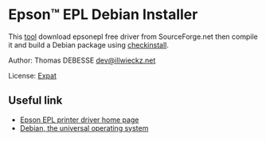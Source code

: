 Epson™ EPL Debian Installer
==========================

This [tool](build.sh) download epsonepl free driver from SourceForge.net then compile it and build a Debian package using [checkinstall](http://asic-linux.com.mx/~izto/checkinstall/).

Author: Thomas DEBESSE <dev@illwieckz.net>

License: [Expat](LICENSE.md)

Useful link
-----------

* [Epson EPL printer driver home page](http://epsonepl.sourceforge.net/)
* [Debian, the universal operating system](https://www.debian.org/)
